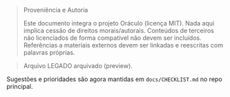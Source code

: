 > Proveniência e Autoria
>
> Este documento integra o projeto Oráculo (licença MIT).
> Nada aqui implica cessão de direitos morais/autorais.
> Conteúdos de terceiros não licenciados de forma compatível não devem ser incluídos.
> Referências a materiais externos devem ser linkadas e reescritas com palavras próprias.


> Arquivo LEGADO arquivado (preview).

Sugestões e prioridades são agora mantidas em `docs/CHECKLIST.md` no repo principal.


